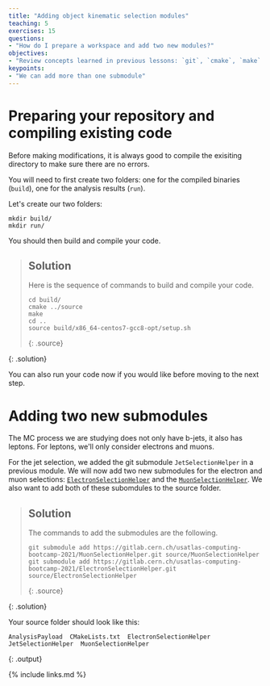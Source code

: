 ```yaml
---
title: "Adding object kinematic selection modules"
teaching: 5
exercises: 15
questions:
- "How do I prepare a workspace and add two new modules?"
objectives:
- "Review concepts learned in previous lessons: `git`, `cmake`, `make`."
keypoints:
- "We can add more than one submodule"
---
```



# Preparing your repository and compiling existing code

Before making modifications, it is always good to compile the exisiting directory to make sure there are no errors.

You will need to first create two folders: one for the compiled binaries (`build`), one for the analysis results (`run`).

Let's create our two folders:
~~~shell
mkdir build/
mkdir run/
~~~

You should then build and compile your code. 

> ## Solution
>
> Here is the sequence of commands to build and compile your code.
>
> ~~~shell
> cd build/
> cmake ../source
> make
> cd ..
> source build/x86_64-centos7-gcc8-opt/setup.sh
> ~~~
> {: .source}
>
{: .solution}


You can also run your code now if you would like before moving to the next step.

# Adding two new submodules

The MC process we are studying does not only have b-jets, it also has leptons. For leptons, we'll only consider electrons and muons.

For the jet selection, we added the git submodule `JetSelectionHelper` in a previous module. We will now add two new submodules for the electron and muon selections: [`ElectronSelectionHelper`](https://gitlab.cern.ch/usatlas-computing-bootcamp-2021/ElectronSelectionHelper) and the [`MuonSelectionHelper`](https://gitlab.cern.ch/usatlas-computing-bootcamp-2021/MuonSelectionHelper). We also want to add both of these subomdules to the source folder.

> ## Solution
>
> The commands to add the submodules are the following.
>
> ~~~shell
> git submodule add https://gitlab.cern.ch/usatlas-computing-bootcamp-2021/MuonSelectionHelper.git source/MuonSelectionHelper
> git submodule add https://gitlab.cern.ch/usatlas-computing-bootcamp-2021/ElectronSelectionHelper.git source/ElectronSelectionHelper
> ~~~
> {: .source}
>
{: .solution}

Your source folder should look like this:

~~~
AnalysisPayload  CMakeLists.txt  ElectronSelectionHelper  JetSelectionHelper  MuonSelectionHelper
~~~
{: .output}


{% include links.md %}

